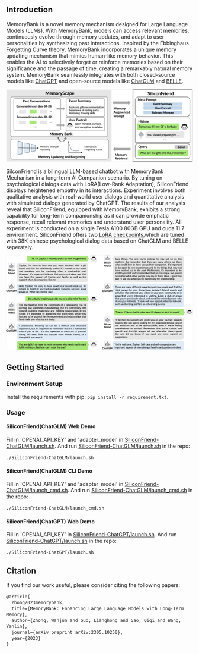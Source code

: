 ## Introduction

MemoryBank is a novel memory mechanism designed for Large Language Models (LLMs). With MemoryBank, models can access relevant memories, continuously evolve through memory updates, and adapt to user personalities by synthesizing past interactions. Inspired by the Ebbinghaus Forgetting Curve theory, MemoryBank incorporates a unique memory updating mechanism that mimics human-like memory behavior. This enables the AI to selectively forget or reinforce memories based on their significance and the passage of time, creating a remarkably natural memory system. MemoryBank seamlessly integrates with both closed-source models like [ChatGPT](https://chat.openai.com) and open-source models like [ChatGLM](https://github.com/THUDM/ChatGLM-6B) and [BELLE](https://github.com/LianjiaTech/BELLE). 

![](resources/framework.png)

SilconFriend is a bilingual LLM-based chatbot with MemoryBank Mechanism in a long-term AI Companion scenario. By tuning on psychological dialogs data with LoRA(Low-Rank Adaptation), SiliconFriend displays heightened empathy in its interactions. Experiment involves both qualitative analysis with real-world user dialogs and quantitative analysis with simulated dialogs generated by ChatGPT. The results of our analysis reveal that SiliconFriend, equipped with MemoryBank, exhibits a strong capability for long-term companionship as it can provide emphatic response, recall relevant memories and understand user personality. All experiment is conducted on a single Tesla A100 80GB GPU and cuda 11.7 environment. SiliconFriend offers two [LoRA checkpoints](https://github.com/zhongwanjun/MemoryBank-SiliconFriend/releases/tag/LoRA_checkpoint),which are tuned with 38K chinese psychological dialog data based on ChatGLM and BELLE seperately.

![](resources/chat_comparison.png)

## Getting Started

### Environment Setup

Install the requirements with pip: `pip install -r requirement.txt`.

### Usage

#### SiliconFriend(ChatGLM) Web Demo

Fill in 'OPENAI_API_KEY' and 'adapter_model' in [SiliconFriend-ChatGLM/launch.sh](SiliconFriend-ChatGLM/launch.sh). And run [SiliconFriend-ChatGLM/launch.sh](SiliconFriend-ChatGLM/launch.sh) in the repo:

```shell
./SiliconFriend-ChatGLM/launch.sh
```

#### SiliconFriend(ChatGLM) CLI Demo

Fill in 'OPENAI_API_KEY' and 'adapter_model' in [SiliconFriend-ChatGLM/launch_cmd.sh](SiliconFriend-ChatGLM/launch_cmd.sh). And run [SiliconFriend-ChatGLM/launch_cmd.sh](SiliconFriend-ChatGLM/launch_cmd.sh) in the repo:

```shell
./SiliconFriend-ChatGLM/launch_cmd.sh
```

#### SiliconFriend(ChatGPT) Web Demo

Fill in 'OPENAI_API_KEY' in [SiliconFriend-ChatGPT/launch.sh](SiliconFriend-ChatGPT/launch.sh). And run [SiliconFriend-ChatGPT/launch.sh](SiliconFriend-ChatGPT/launch.sh) in the repo:

```shell
./SiliconFriend-ChatGPT/launch.sh
```

## Citation

If you find our work useful, please consider citing the following papers:

```
@article{
  zhong2023memorybank,
  title={MemoryBank: Enhancing Large Language Models with Long-Term Memory},
  author={Zhong, Wanjun and Guo, Lianghong and Gao, Qiqi and Wang, Yanlin},
  journal={arXiv preprint arXiv:2305.10250},
  year={2023}
}
```